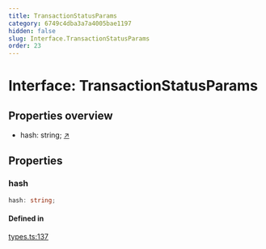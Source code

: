 ```yaml
---
title: TransactionStatusParams
category: 6749c4dba3a7a4005bae1197
hidden: false
slug: Interface.TransactionStatusParams
order: 23
---
```


# Interface: TransactionStatusParams

## Properties overview

- hash:  string; [↗](#hash)

## Properties

### hash

```ts
hash: string;
```

#### Defined in

[types.ts:137](https://github.com/zkcloudworker/minatokens-lib/blob/main/packages/api/src/types.ts#L137)
